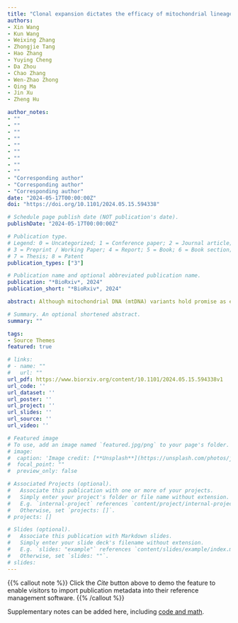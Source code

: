 ```yaml
---
title: "Clonal expansion dictates the efficacy of mitochondrial lineage tracing in single cells"
authors:
- Xin Wang
- Kun Wang
- Weixing Zhang
- Zhongjie Tang
- Hao Zhang
- Yuying Cheng
- Da Zhou
- Chao Zhang
- Wen-Zhao Zhong
- Qing Ma
- Jin Xu
- Zheng Hu

author_notes:
- ""
- ""
- ""
- ""
- ""
- ""
- ""
- ""
- ""
- "Corresponding author"
- "Corresponding author"
- "Corresponding author"
date: "2024-05-17T00:00:00Z"
doi: "https://doi.org/10.1101/2024.05.15.594338"

# Schedule page publish date (NOT publication's date).
publishDate: "2024-05-17T00:00:00Z"

# Publication type.
# Legend: 0 = Uncategorized; 1 = Conference paper; 2 = Journal article;
# 3 = Preprint / Working Paper; 4 = Report; 5 = Book; 6 = Book section;
# 7 = Thesis; 8 = Patent
publication_types: ["3"]

# Publication name and optional abbreviated publication name.
publication: "*BioRxiv*, 2024"
publication_short: "*BioRxiv*, 2024"

abstract: Although mitochondrial DNA (mtDNA) variants hold promise as endogenous barcodes for tracking human cell lineages, their efficacy as reliable lineage markers is hindered by the complex dynamics of mtDNA in somatic tissues. Here, we utilized computational modeling and single-cell genomics to thoroughly interrogate the origin and clonal dynamics of mtDNA lineage markers across various biological settings. Our findings revealed the majority of purported "clone informative variants (CIVs)" were pre-existing heteroplamies in the first cell instead of de novo somatic mutations during divisions. Moreover, CIVs demonstrated limited discriminatory power among different lineages during normal development; however, certain CIVs with consistently high allele frequencies proved capable of faithfully labeling cell lineages in scenarios of stringent clonal expansion. Inspired by our simulations, we introduced a lineage informative (LI) score, facilitating the identification of reliable mitochondrial lineage markers across different modalities of single-cell genomic data.

# Summary. An optional shortened abstract.
summary: ""

tags:
- Source Themes
featured: true

# links:
# - name: ""
#   url: ""
url_pdf: https://www.biorxiv.org/content/10.1101/2024.05.15.594338v1
url_code: ''
url_dataset: ''
url_poster: ''
url_project: ''
url_slides: ''
url_source: ''
url_video: ''

# Featured image
# To use, add an image named `featured.jpg/png` to your page's folder. 
# image:
#  caption: 'Image credit: [**Unsplash**](https://unsplash.com/photos/jdD8gXaTZsc)'
#  focal_point: ""
#  preview_only: false

# Associated Projects (optional).
#   Associate this publication with one or more of your projects.
#   Simply enter your project's folder or file name without extension.
#   E.g. `internal-project` references `content/project/internal-project/index.md`.
#   Otherwise, set `projects: []`.
# projects: []

# Slides (optional).
#   Associate this publication with Markdown slides.
#   Simply enter your slide deck's filename without extension.
#   E.g. `slides: "example"` references `content/slides/example/index.md`.
#   Otherwise, set `slides: ""`.
# slides:
---
```


{{% callout note %}}
Click the *Cite* button above to demo the feature to enable visitors to import publication metadata into their reference management software.
{{% /callout %}}

Supplementary notes can be added here, including [code and math](https://sourcethemes.com/academic/docs/writing-markdown-latex/).
